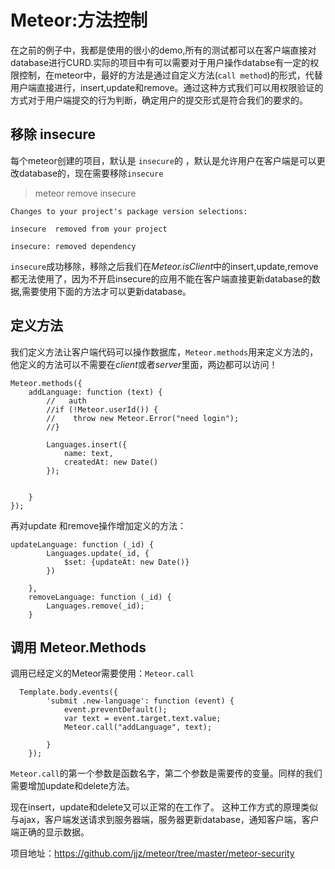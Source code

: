 # Meteor:方法控制
在之前的例子中，我都是使用的很小的demo,所有的测试都可以在客户端直接对database进行CURD.实际的项目中有可以需要对于用户操作databse有一定的权限控制，在meteor中，最好的方法是通过自定义方法(`call method`)的形式，代替用户端直接进行，insert,update和remove。通过这种方式我们可以用权限验证的方式对于用户端提交的行为判断，确定用户的提交形式是符合我们的要求的。
## 移除 insecure
每个meteor创建的项目，默认是 `insecure`的 ，默认是允许用户在客户端是可以更改database的，现在需要移除`insecure`
>meteor remove insecure
```
Changes to your project's package version selections:

insecure  removed from your project

insecure: removed dependency
```

`insecure`成功移除，移除之后我们在*Meteor.isClient*中的insert,update,remove都无法使用了，因为不开启insecure的应用不能在客户端直接更新database的数据,需要使用下面的方法才可以更新database。
## 定义方法
我们定义方法让客户端代码可以操作数据库，`Meteor.methods`用来定义方法的，他定义的方法可以不需要在*client*或者*server*里面，两边都可以访问！

```
Meteor.methods({
    addLanguage: function (text) {
        //   auth
        //if (!Meteor.userId()) {
        //    throw new Meteor.Error("need login");
        //}

        Languages.insert({
            name: text,
            createdAt: new Date()
        });


    }
});
```
再对update 和remove操作增加定义的方法：

```
updateLanguage: function (_id) {
        Languages.update(_id, {
            $set: {updateAt: new Date()}
        })

    },
    removeLanguage: function (_id) {
        Languages.remove(_id);
    }
```

## 调用 Meteor.Methods
调用已经定义的Meteor需要使用：`Meteor.call`

```
  Template.body.events({
        'submit .new-language': function (event) {
            event.preventDefault();
            var text = event.target.text.value;
            Meteor.call("addLanguage", text);

        }
    });
```
`Meteor.call`的第一个参数是函数名字，第二个参数是需要传的变量。同样的我们需要增加update和delete方法。

现在insert，update和delete又可以正常的在工作了。
这种工作方式的原理类似与ajax，客户端发送请求到服务器端，服务器更新database，通知客户端，客户端正确的显示数据。


项目地址：https://github.com/jjz/meteor/tree/master/meteor-security



